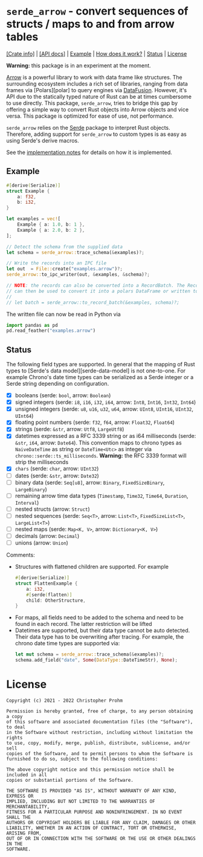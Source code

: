 # `serde_arrow` - convert sequences of structs / maps to and from arrow tables

[[Crate info]](https://crates.io/crates/serde_arrow)
| [[API docs]](https://docs.rs/serde_arrow/latest/serde_arrow/)
| [Example](#example)
| [How does it work?](Implementation.md)
| [Status](#status)
| [License](#license)

**Warning:** this package is in an experiment at the moment.

[Arrow][arrow] is a powerful library to work with data frame like structures.
The surrounding ecosystem includes a rich set of libraries, ranging from data
frames via [Polars][polar] to query engines via [DataFusion][datafusion].
However, it's API due to the statically typed nature of Rust can be at times
cumbersome to use directly. This package, `serde_arrow`, tries to bridge this
gap by offering a simple way to convert Rust objects into Arrow objects and vice
versa.  This package is optimized for ease of use, not performance.

`serde_arrow` relies on the [Serde](https://serde.rs) package to interpret Rust
objects. Therefore, adding support for `serde_arrow` to custom types is as easy
as using Serde's derive macros. 

See the [implementation notes](Implementation.md) for details on how it is
implemented.

[arrow]: https://docs.rs/arrow/latest/arrow/
[polars]: https://github.com/pola-rs/polars
[datafusion]: https://github.com/apache/arrow-datafusion/

## Example

```rust
#[derive(Serialize)]
struct Example {
    a: f32,
    b: i32,
}

let examples = vec![
    Example { a: 1.0, b: 1 },
    Example { a: 2.0, b: 2 },
];

// Detect the schema from the supplied data
let schema = serde_arrow::trace_schema(&examples)?;

// Write the records into an IPC file
let out  = File::create("examples.arrow")?;
serde_arrow::to_ipc_writer(out, &examples, &schema)?;

// NOTE: the records can also be converted into a RecordBatch. The RecordBatch
// can then be used to convert it into a polars DataFrame or written to parquet.
//
// let batch = serde_arrow::to_record_batch(&examples, schema)?;
```

The written file can now be read in Python via

```python
import pandas as pd
pd.read_feather("examples.arrow")
```

## Status

The following field types are supported. In general that the mapping of Rust
types to [Serde's data model][serde-data-model] is not one-to-one. For example
Chrono's date time types can be serialized as a Serde integer or a Serde string
depending on configuration.

- [x] booleans (serde: `bool`, arrow: `Boolean`)
- [x] signed integers (serde: `i8`, `i16`, `i32`, `i64`, arrow: `Int8`, `Int16`,
  `Int32`, `Int64`)
- [x] unsigned integers (serde: `u8`, `u16`, `u32`, `u64`, arrow: `UInt8`,
  `UInt16`, `UInt32`, `UInt64`)
- [x] floating point numbers (serde: `f32`, `f64`, arrow: `Float32`, `Float64`)
- [x] strings (serde: `&str`, arrow: `Utf8`, `LargeUtf8`)
- [x] datetimes expressed as a RFC 3339 string or as i64 milliseconds (serde:
  `&str`, `i64`, arrow: `Date64`). This convention maps to chrono types as
  `NaiveDateTime` as string or `DateTime<Utc>` as integer via
  `chrono::serde::ts_milliseconds`. **Warning:** the RFC 3339 format will strip
  the milliseconds
- [x] `chars` (serde: `char`, arrow: `UInt32`)
- [ ] dates (serde: `&str`, arrow: `Date32`)
- [ ] binary data (serde: `Seq[u8]`, arrow: `Binary`, `FixedSizeBinary`,
  `LargeBinary`)
- [ ] remaining arrow time data types (`Timestamp`, `Time32`, `Time64`,
  `Duration`, `Interval`)
- [ ] nested structs (arrow: `Struct`)
- [ ] nested sequences (serde: `Seq<T>`, arrow: `List<T>`, `FixedSizeList<T>`,
  `LargeList<T>`)
- [ ] nested maps (serde: `Map<K, V>`, arrow: `Dictionary<K, V>`)
- [ ] decimals (arrow: `Decimal`)
- [ ] unions (arrow: `Union`)

Comments:

- Structures with flattened children are supported. For example
    ```rust
    #[derive(Serialize)]
    struct FlattenExample {
        a: i32,
        #[serde(flatten)]
        child: OtherStructure,
    }
    ```
- For maps, all fields need to be added to the schema and need to be found in
  each record. The latter restriction will be lifted
- Datetimes are supported, but their data type cannot be auto detected. Their
  data type has to be overwriting after tracing. For example, the chrono date
  time types are supported via:
    ```rust
    let mut schema = serde_arrow::trace_schema(&examples)?;
    schema.add_field("date", Some(DataType::DateTimeStr), None);
    ```

# License

```text
Copyright (c) 2021 - 2022 Christopher Prohm

Permission is hereby granted, free of charge, to any person obtaining a copy
of this software and associated documentation files (the "Software"), to deal
in the Software without restriction, including without limitation the rights
to use, copy, modify, merge, publish, distribute, sublicense, and/or sell
copies of the Software, and to permit persons to whom the Software is
furnished to do so, subject to the following conditions:

The above copyright notice and this permission notice shall be included in all
copies or substantial portions of the Software.

THE SOFTWARE IS PROVIDED "AS IS", WITHOUT WARRANTY OF ANY KIND, EXPRESS OR
IMPLIED, INCLUDING BUT NOT LIMITED TO THE WARRANTIES OF MERCHANTABILITY,
FITNESS FOR A PARTICULAR PURPOSE AND NONINFRINGEMENT. IN NO EVENT SHALL THE
AUTHORS OR COPYRIGHT HOLDERS BE LIABLE FOR ANY CLAIM, DAMAGES OR OTHER
LIABILITY, WHETHER IN AN ACTION OF CONTRACT, TORT OR OTHERWISE, ARISING FROM,
OUT OF OR IN CONNECTION WITH THE SOFTWARE OR THE USE OR OTHER DEALINGS IN THE
SOFTWARE.
```
